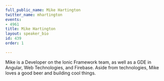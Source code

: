 ```yaml
---
full_public_name: Mike Hartington
twitter_name: mhartington
events:
- 4961
title: Mike Hartington
layout: speaker_bio
id: 439
order: 1

---
```

Mike is a Developer on the Ionic Framework team, as well as a GDE in Angular, Web Technologies, and Firebase. Aside from technologies, Mike loves a good beer and building cool things.